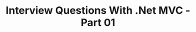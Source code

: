 ---
layout: post
title:  "Interview Questions With .Net MVC - Part 01"
categories: [ programmer, experience ]
image: assets/images/2.jpg
featured: true
---